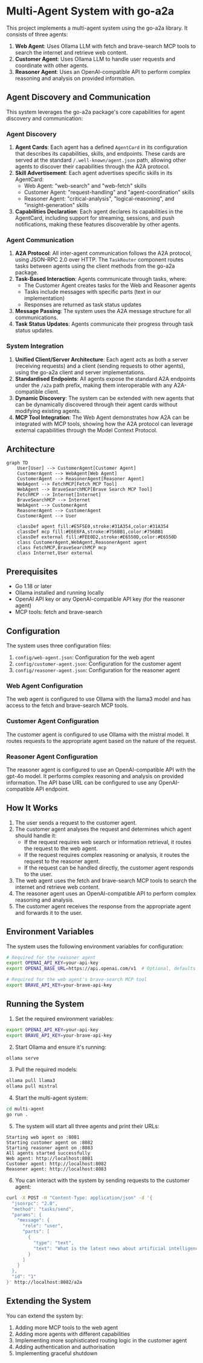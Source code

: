 # Multi-Agent System with go-a2a

This project implements a multi-agent system using the go-a2a library. It consists of three agents:

1. **Web Agent**: Uses Ollama LLM with fetch and brave-search MCP tools to search the internet and retrieve web content.
2. **Customer Agent**: Uses Ollama LLM to handle user requests and coordinate with other agents.
3. **Reasoner Agent**: Uses an OpenAI-compatible API to perform complex reasoning and analysis on provided information.

## Agent Discovery and Communication

This system leverages the go-a2a package's core capabilities for agent discovery and communication:

### Agent Discovery

1. **Agent Cards**: Each agent has a defined `AgentCard` in its configuration that describes its capabilities, skills, and endpoints. These cards are served at the standard `/.well-known/agent.json` path, allowing other agents to discover their capabilities through the A2A protocol.
2. **Skill Advertisement**: Each agent advertises specific skills in its AgentCard:
   - Web Agent: "web-search" and "web-fetch" skills
   - Customer Agent: "request-handling" and "agent-coordination" skills
   - Reasoner Agent: "critical-analysis", "logical-reasoning", and "insight-generation" skills
3. **Capabilities Declaration**: Each agent declares its capabilities in the AgentCard, including support for streaming, sessions, and push notifications, making these features discoverable by other agents.

### Agent Communication

1. **A2A Protocol**: All inter-agent communication follows the A2A protocol, using JSON-RPC 2.0 over HTTP. The `TaskRouter` component routes tasks between agents using the client methods from the go-a2a package.
2. **Task-Based Interaction**: Agents communicate through tasks, where:
   - The Customer Agent creates tasks for the Web and Reasoner agents
   - Tasks include messages with specific parts (text in our implementation)
   - Responses are returned as task status updates
3. **Message Passing**: The system uses the A2A message structure for all communications.
4. **Task Status Updates**: Agents communicate their progress through task status updates.

### System Integration

1. **Unified Client/Server Architecture**: Each agent acts as both a server (receiving requests) and a client (sending requests to other agents), using the go-a2a client and server implementations.
2. **Standardised Endpoints**: All agents expose the standard A2A endpoints under the `/a2a` path prefix, making them interoperable with any A2A-compatible client.
3. **Dynamic Discovery**: The system can be extended with new agents that can be dynamically discovered through their agent cards without modifying existing agents.
4. **MCP Tool Integration**: The Web Agent demonstrates how A2A can be integrated with MCP tools, showing how the A2A protocol can leverage external capabilities through the Model Context Protocol.

## Architecture

```mermaid
graph TD
    User[User] --> CustomerAgent[Customer Agent]
    CustomerAgent --> WebAgent[Web Agent]
    CustomerAgent --> ReasonerAgent[Reasoner Agent]
    WebAgent --> FetchMCP[Fetch MCP Tool]
    WebAgent --> BraveSearchMCP[Brave Search MCP Tool]
    FetchMCP --> Internet[Internet]
    BraveSearchMCP --> Internet
    WebAgent --> CustomerAgent
    ReasonerAgent --> CustomerAgent
    CustomerAgent --> User

    classDef agent fill:#E5F5E0,stroke:#31A354,color:#31A354
    classDef mcp fill:#E6E6FA,stroke:#756BB1,color:#756BB1
    classDef external fill:#FEE0D2,stroke:#E6550D,color:#E6550D
    class CustomerAgent,WebAgent,ReasonerAgent agent
    class FetchMCP,BraveSearchMCP mcp
    class Internet,User external
```

## Prerequisites

- Go 1.18 or later
- Ollama installed and running locally
- OpenAI API key or any OpenAI-compatible API key (for the reasoner agent)
- MCP tools: fetch and brave-search

## Configuration

The system uses three configuration files:

1. `config/web-agent.json`: Configuration for the web agent
2. `config/customer-agent.json`: Configuration for the customer agent
3. `config/reasoner-agent.json`: Configuration for the reasoner agent

### Web Agent Configuration

The web agent is configured to use Ollama with the llama3 model and has access to the fetch and brave-search MCP tools.

### Customer Agent Configuration

The customer agent is configured to use Ollama with the mistral model. It routes requests to the appropriate agent based on the nature of the request.

### Reasoner Agent Configuration

The reasoner agent is configured to use an OpenAI-compatible API with the gpt-4o model. It performs complex reasoning and analysis on provided information. The API base URL can be configured to use any OpenAI-compatible API endpoint.

## How It Works

1. The user sends a request to the customer agent.
2. The customer agent analyses the request and determines which agent should handle it:
   - If the request requires web search or information retrieval, it routes the request to the web agent.
   - If the request requires complex reasoning or analysis, it routes the request to the reasoner agent.
   - If the request can be handled directly, the customer agent responds to the user.
3. The web agent uses the fetch and brave-search MCP tools to search the internet and retrieve web content.
4. The reasoner agent uses an OpenAI-compatible API to perform complex reasoning and analysis.
5. The customer agent receives the response from the appropriate agent and forwards it to the user.

## Environment Variables

The system uses the following environment variables for configuration:

```bash
# Required for the reasoner agent
export OPENAI_API_KEY=your-api-key
export OPENAI_BASE_URL=https://api.openai.com/v1  # Optional, defaults to OpenAI's API

# Required for the web agent's brave-search MCP tool
export BRAVE_API_KEY=your-brave-api-key
```

## Running the System

1. Set the required environment variables:

```bash
export OPENAI_API_KEY=your-api-key
export BRAVE_API_KEY=your-brave-api-key
```

2. Start Ollama and ensure it's running:

```bash
ollama serve
```

3. Pull the required models:

```bash
ollama pull llama3
ollama pull mistral
```

4. Start the multi-agent system:

```bash
cd multi-agent
go run .
```

5. The system will start all three agents and print their URLs:

```
Starting web agent on :8081
Starting customer agent on :8082
Starting reasoner agent on :8083
All agents started successfully
Web agent: http://localhost:8081
Customer agent: http://localhost:8082
Reasoner agent: http://localhost:8083
```

6. You can interact with the system by sending requests to the customer agent:

```bash
curl -X POST -H "Content-Type: application/json" -d '{
  "jsonrpc": "2.0",
  "method": "tasks/send",
  "params": {
    "message": {
      "role": "user",
      "parts": [
        {
          "type": "text",
          "text": "What is the latest news about artificial intelligence?"
        }
      ]
    }
  },
  "id": "1"
}' http://localhost:8082/a2a
```

## Extending the System

You can extend the system by:

1. Adding more MCP tools to the web agent
2. Adding more agents with different capabilities
3. Implementing more sophisticated routing logic in the customer agent
4. Adding authentication and authorisation
5. Implementing graceful shutdown
